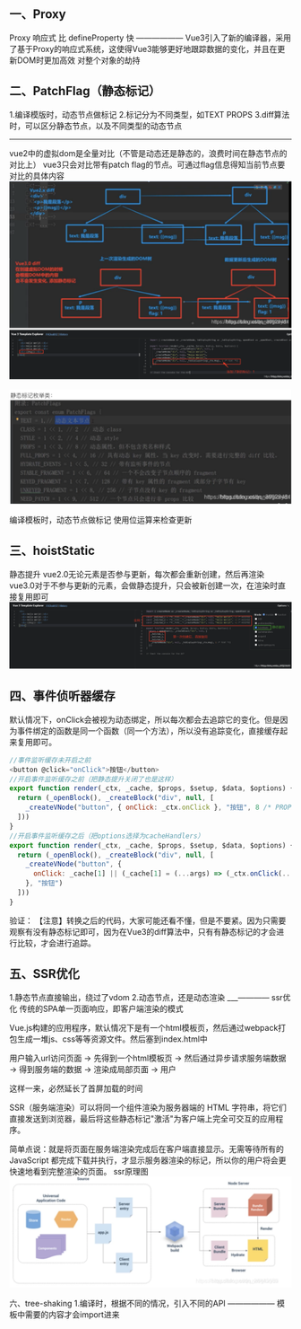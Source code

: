  ## 一、Proxy 
Proxy 响应式 比 defineProperty 快 
——————
Vue3引入了新的编译器，采用了基于Proxy的响应式系统，这使得Vue3能够更好地跟踪数据的变化，并且在更新DOM时更加高效
对整个对象的劫持

 ## 二、PatchFlag（静态标记）
1.编译模版时，动态节点做标记
2.标记分为不同类型，如TEXT PROPS
3.diff算法时，可以区分静态节点，以及不同类型的动态节点

-----
vue2中的虚拟dom是全量对比（不管是动态还是静态的，浪费时间在静态节点的对比上）
vue3只会对比带有patch flag的节点。可通过flag信息得知当前节点要对比的具体内容
![alt text](assets/image-12.png)
![alt text](assets/image-13.png)

   
![alt text](assets/image-14.png)

 编译模板时，动态节点做标记
    使用位运算来检查更新


 ## 三、hoistStatic
静态提升
vue2.0无论元素是否参与更新，每次都会重新创建，然后再渲染
vue3.0对于不参与更新的元素，会做静态提升，只会被新创建一次，在渲染时直接复用即可
![alt text](assets/image-15.png)

 ## 四、事件侦听器缓存
默认情况下，onClick会被视为动态绑定，所以每次都会去追踪它的变化。但是因为事件绑定的函数是同一个函数（同一个方法），所以没有追踪变化，直接缓存起来复用即可。
```javascript
//事件监听缓存未开启之前
<button @click="onClick">按钮</button>
//开启事件监听缓存之前（把静态提升关闭了也是这样）
export function render(_ctx, _cache, $props, $setup, $data, $options) {
  return (_openBlock(), _createBlock("div", null, [
    _createVNode("button", { onClick: _ctx.onClick }, "按钮", 8 /* PROPS */, ["onClick"])
  ]))
}
//开启事件监听缓存之后（把options选择为cacheHandlers）
export function render(_ctx, _cache, $props, $setup, $data, $options) {
  return (_openBlock(), _createBlock("div", null, [
    _createVNode("button", {
      onClick: _cache[1] || (_cache[1] = (...args) => (_ctx.onClick(...args)))
    }, "按钮")
  ]))
}
```


验证：
【注意】转换之后的代码，大家可能还看不懂，但是不要紧。因为只需要观察有没有静态标记即可，因为在Vue3的diff算法中，只有有静态标记的才会进行比较，才会进行追踪。

 ## 五、SSR优化
1.静态节点直接输出，绕过了vdom
2.动态节点，还是动态渲染
___————
ssr优化
传统的SPA单一页面响应，即客户端渲染的模式

Vue.js构建的应用程序，默认情况下是有一个html模板页，然后通过webpack打包生成一堆js、css等等资源文件。然后塞到index.html中

用户输入url访问页面 -> 先得到一个html模板页 -> 然后通过异步请求服务端数据 -> 得到服务端的数据 -> 渲染成局部页面 -> 用户

这样一来，必然延长了首屏加载的时间

SSR（服务端渲染）可以将同一个组件渲染为服务器端的 HTML 字符串，将它们直接发送到浏览器，最后将这些静态标记"激活"为客户端上完全可交互的应用程序。

简单点说：就是将页面在服务端渲染完成后在客户端直接显示。无需等待所有的 JavaScript 都完成下载并执行，才显示服务器渲染的标记，所以你的用户将会更快速地看到完整渲染的页面。
ssr原理图
![alt text](assets/image-16.png)


六、tree-shaking
1.编译时，根据不同的情况，引入不同的API
——————
模板中需要的内容才会import进来
